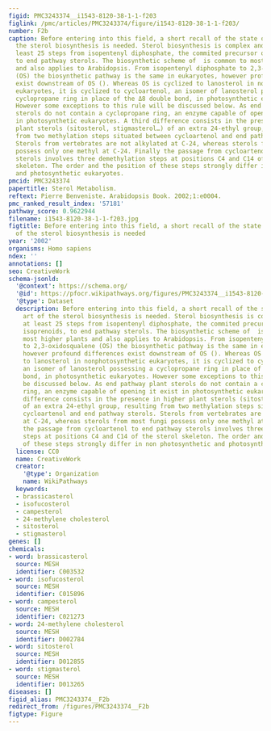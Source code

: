 ```yaml
---
figid: PMC3243374__i1543-8120-38-1-1-f203
figlink: /pmc/articles/PMC3243374/figure/i1543-8120-38-1-1-f203/
number: F2b
caption: Before entering into this field, a short recall of the state of the art of
  the sterol biosynthesis is needed. Sterol biosynthesis is complex and involves at
  least 25 steps from isopentenyl diphosphate, the commited precursor of all isoprenoids,
  to end pathway sterols. The biosynthetic scheme of  is common to most higher plants
  and also applies to Arabidopsis. From isopentenyl diphosphate to 2,3-oxidosqualene
  (OS) the biosynthetic pathway is the same in eukaryotes, however profound differences
  exist downstream of OS (). Whereas OS is cyclized to lanosterol in nonphotosynthetic
  eukaryotes, it is cyclized to cycloartenol, an isomer of lanosterol possessing a
  cyclopropane ring in place of the Δ8 double bond, in photosynthetic eukaryotes.
  However some exceptions to this rule will be discussed below. As end pathway plant
  sterols do not contain a cyclopropane ring, an enzyme capable of opening it exist
  in photosynthetic eukaryotes. A third difference consists in the presence in higher
  plant sterols (sitosterol, stigmasterol…) of an extra 24-ethyl group, resulting
  from two methylation steps situated between cycloartenol and end pathway sterols.
  Sterols from vertebrates are not alkylated at C-24, whereas sterols from most fungi
  possess only one methyl at C-24. Finally the passage from cycloartenol to end pathway
  sterols involves three demethylation steps at positions C4 and C14 of the sterol
  skeleton. The order and the position of these steps strongly differ in non photosynthetic
  and photosynthetic eukaryotes.
pmcid: PMC3243374
papertitle: Sterol Metabolism.
reftext: Pierre Benveniste. Arabidopsis Book. 2002;1:e0004.
pmc_ranked_result_index: '57181'
pathway_score: 0.9622944
filename: i1543-8120-38-1-1-f203.jpg
figtitle: Before entering into this field, a short recall of the state of the art
  of the sterol biosynthesis is needed
year: '2002'
organisms: Homo sapiens
ndex: ''
annotations: []
seo: CreativeWork
schema-jsonld:
  '@context': https://schema.org/
  '@id': https://pfocr.wikipathways.org/figures/PMC3243374__i1543-8120-38-1-1-f203.html
  '@type': Dataset
  description: Before entering into this field, a short recall of the state of the
    art of the sterol biosynthesis is needed. Sterol biosynthesis is complex and involves
    at least 25 steps from isopentenyl diphosphate, the commited precursor of all
    isoprenoids, to end pathway sterols. The biosynthetic scheme of  is common to
    most higher plants and also applies to Arabidopsis. From isopentenyl diphosphate
    to 2,3-oxidosqualene (OS) the biosynthetic pathway is the same in eukaryotes,
    however profound differences exist downstream of OS (). Whereas OS is cyclized
    to lanosterol in nonphotosynthetic eukaryotes, it is cyclized to cycloartenol,
    an isomer of lanosterol possessing a cyclopropane ring in place of the Δ8 double
    bond, in photosynthetic eukaryotes. However some exceptions to this rule will
    be discussed below. As end pathway plant sterols do not contain a cyclopropane
    ring, an enzyme capable of opening it exist in photosynthetic eukaryotes. A third
    difference consists in the presence in higher plant sterols (sitosterol, stigmasterol…)
    of an extra 24-ethyl group, resulting from two methylation steps situated between
    cycloartenol and end pathway sterols. Sterols from vertebrates are not alkylated
    at C-24, whereas sterols from most fungi possess only one methyl at C-24. Finally
    the passage from cycloartenol to end pathway sterols involves three demethylation
    steps at positions C4 and C14 of the sterol skeleton. The order and the position
    of these steps strongly differ in non photosynthetic and photosynthetic eukaryotes.
  license: CC0
  name: CreativeWork
  creator:
    '@type': Organization
    name: WikiPathways
  keywords:
  - brassicasterol
  - isofucosterol
  - campesterol
  - 24-methylene cholesterol
  - sitosterol
  - stigmasterol
genes: []
chemicals:
- word: brassicasterol
  source: MESH
  identifier: C003532
- word: isofucosterol
  source: MESH
  identifier: C015896
- word: campesterol
  source: MESH
  identifier: C021273
- word: 24-methylene cholesterol
  source: MESH
  identifier: D002784
- word: sitosterol
  source: MESH
  identifier: D012855
- word: stigmasterol
  source: MESH
  identifier: D013265
diseases: []
figid_alias: PMC3243374__F2b
redirect_from: /figures/PMC3243374__F2b
figtype: Figure
---
```

